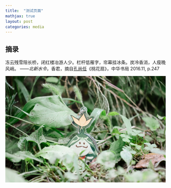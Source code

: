 ```yaml
---
title:  "测试页面"
mathjax: true
layout: post
categories: media
---
```


## 摘录

冻云残雪阻长桥，闭红楼冶游人少。栏杆低雁字，帘幕挂冰条。炭冷香消，人瘦晚风峭。
——_北新水令_，香君，摘自<u>孔尚任</u>《桃花扇》，中华书局 2016.11, p.247

![a](/assets/P1109838.jpg)
